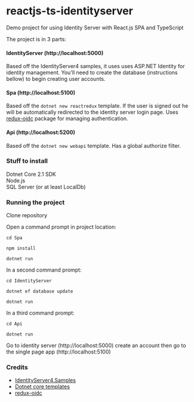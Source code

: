 # reactjs-ts-identityserver
Demo project for using Identity Server with React.js SPA and TypeScript

The project is in 3 parts:

#### IdentityServer (http://localhost:5000)

Based off the IdentityServer4 samples, it uses uses ASP.NET Identity for identity management. You'll need to create the database (instructions bellow) to begin creating user accounts.

#### Spa (http://localhost:5100)

Based off the `dotnet new reactredux` template. If the user is signed out he will be automatically  redirected to the identity server login page. Uses [redux-oidc](https://github.com/maxmantz/redux-oidc) package for managing authentication.

#### Api (http://localhost:5200)

Based off the `dotnet new webapi` template. Has a global authorize filter.


### Stuff to install

Dotnet Core 2.1 SDK  
Node.js  
SQL Server (or at least LocalDb)

### Running the project

Clone repository

Open a command prompt in project location:

`cd Spa`

`npm install`

`dotnet run`


In a second command prompt:

`cd IdentityServer`

`dotnet ef database update`

`dotnet run`

In a third command prompt:


`cd Api`

`dotnet run`

Go to identity server (http://localhost:5000) create an account then go to the single page app (http://localhost:5100)

### Credits

* [IdentityServer4.Samples](https://github.com/IdentityServer/IdentityServer4.Samples)
* [Dotnet core templates](https://github.com/aspnet/JavaScriptServices) 
* [redux-oidc](https://github.com/maxmantz/redux-oidc)
